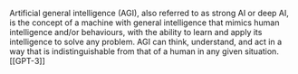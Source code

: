 Artificial general intelligence (AGI), also referred to as strong AI or deep AI, is the concept of a machine with general intelligence that mimics human intelligence and/or behaviours, with the ability to learn and apply its intelligence to solve any problem. AGI can think, understand, and act in a way that is indistinguishable from that of a human in any given situation.
[[GPT-3]]

